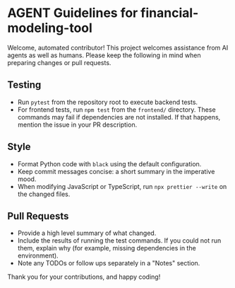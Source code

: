 # AGENT Guidelines for financial-modeling-tool

Welcome, automated contributor! This project welcomes assistance from AI agents as well as humans. Please keep the following in mind when preparing changes or pull requests.

## Testing
- Run `pytest` from the repository root to execute backend tests.
- For frontend tests, run `npm test` from the `frontend/` directory. These commands may fail if dependencies are not installed. If that happens, mention the issue in your PR description.

## Style
- Format Python code with `black` using the default configuration.
- Keep commit messages concise: a short summary in the imperative mood.
- When modifying JavaScript or TypeScript, run `npx prettier --write` on the changed files.

## Pull Requests
- Provide a high level summary of what changed.
- Include the results of running the test commands. If you could not run them, explain why (for example, missing dependencies in the environment).
- Note any TODOs or follow ups separately in a "Notes" section.

Thank you for your contributions, and happy coding!
